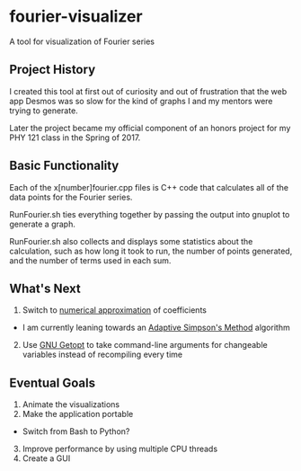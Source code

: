 # fourier-visualizer
A tool for visualization of Fourier series

## Project History
I created this tool at first out of curiosity and out of frustration that the web app
Desmos was so slow for the kind of graphs I and my mentors were trying to generate.

Later the project became my official component of an honors project for my PHY 121
class in the Spring of 2017.

## Basic Functionality
Each of the x[number]fourier.cpp files is C++ code that calculates all of the data
points for the Fourier series.

RunFourier.sh ties everything together by passing the output into gnuplot to generate a graph.

RunFourier.sh also collects and displays some statistics about the calculation, such
as how long it took to run, the number of points generated, and the number of terms
used in each sum.

## What's Next
1. Switch to [numerical approximation](https://en.wikipedia.org/wiki/Numerical_integration) of coefficients
  * I am currently leaning towards an [Adaptive Simpson's Method](https://en.wikipedia.org/wiki/Adaptive_Simpson's_method) algorithm
2. Use [GNU Getopt](https://www.gnu.org/software/libc/manual/html_node/Getopt.html) to take command-line arguments for changeable variables instead of recompiling every time

## Eventual Goals
1. Animate the visualizations
2. Make the application portable
 * Switch from Bash to Python?
3. Improve performance by using multiple CPU threads
4. Create a GUI
